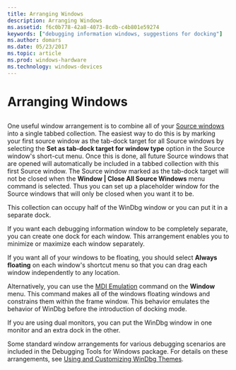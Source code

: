 ```yaml
---
title: Arranging Windows
description: Arranging Windows
ms.assetid: f6c0b778-42a8-4073-8cdb-c4b801e59274
keywords: ["debugging information windows, suggestions for docking"]
ms.author: domars
ms.date: 05/23/2017
ms.topic: article
ms.prod: windows-hardware
ms.technology: windows-devices
---
```


# Arranging Windows


## <span id="ddk_suggested_configurations_dbg"></span><span id="DDK_SUGGESTED_CONFIGURATIONS_DBG"></span>


One useful window arrangement is to combine all of your [Source windows](source-window.md) into a single tabbed collection. The easiest way to do this is by marking your first source window as the tab-dock target for all Source windows by selecting the **Set as tab-dock target for window type** option in the Source window's short-cut menu. Once this is done, all future Source windows that are opened will automatically be included in a tabbed collection with this first Source window. The Source window marked as the tab-dock target will not be closed when the **Window | Close All Source Windows** menu command is selected. Thus you can set up a placeholder window for the Source windows that will only be closed when you want it to be.

This collection can occupy half of the WinDbg window or you can put it in a separate dock.

If you want each debugging information window to be completely separate, you can create one dock for each window. This arrangement enables you to minimize or maximize each window separately.

If you want all of your windows to be floating, you should select **Always floating** on each window's shortcut menu so that you can drag each window independently to any location.

Alternatively, you can use the [MDI Emulation](window---mdi-emulation.md) command on the **Window** menu. This command makes all of the windows floating windows and constrains them within the frame window. This behavior emulates the behavior of WinDbg before the introduction of docking mode.

If you are using dual monitors, you can put the WinDbg window in one monitor and an extra dock in the other.

Some standard window arrangements for various debugging scenarios are included in the Debugging Tools for Windows package. For details on these arrangements, see [Using and Customizing WinDbg Themes](using-and-customizing-windbg-themes.md).

 

 





